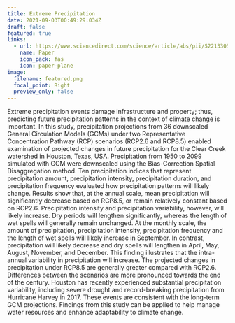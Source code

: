 ```yaml
---
title: Extreme Precipitation
date: 2021-09-03T00:49:29.034Z
draft: false
featured: true
links:
  - url: https://www.sciencedirect.com/science/article/abs/pii/S2213305419300049
    name: Paper
    icon_pack: fas
    icon: paper-plane
image:
  filename: featured.png
  focal_point: Right
  preview_only: false
---
```

Extreme precipitation events damage infrastructure and property; thus, predicting future precipitation patterns in the context of climate change is important. In this study, precipitation projections from 36 downscaled General Circulation Models (GCMs) under two Representative Concentration Pathway (RCP) scenarios (RCP2.6 and RCP8.5) enabled examination of projected changes in future precipitation for the Clear Creek watershed in Houston, Texas, USA. Precipitation from 1950 to 2099 simulated with GCM were downscaled using the Bias-Correction Spatial Disaggregation method. Ten precipitation indices that represent precipitation amount, precipitation intensity, precipitation duration, and precipitation frequency evaluated how precipitation patterns will likely change. Results show that, at the annual scale, mean precipitation will significantly decrease based on RCP8.5, or remain relatively constant based on RCP2.6. Precipitation intensity and precipitation variability, however, will likely increase. Dry periods will lengthen significantly, whereas the length of wet spells will generally remain unchanged. At the monthly scale, the amount of precipitation, precipitation intensity, precipitation frequency and the length of wet spells will likely increase in September. In contrast, precipitation will likely decrease and dry spells will lengthen in April, May, August, November, and December. This finding illustrates that the intra-annual variability in precipitation will increase. The projected changes in precipitation under RCP8.5 are generally greater compared with RCP2.6. Differences between the scenarios are more pronounced towards the end of the century. Houston has recently experienced substantial precipitation variability, including severe drought and record-breaking precipitation from Hurricane Harvey in 2017. These events are consistent with the long-term GCM projections. Findings from this study can be applied to help manage water resources and enhance adaptability to climate change.